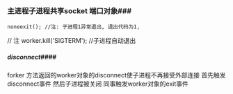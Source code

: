 ### 主进程子进程共享socket 端口对象###
    noneexit(); //注: 子进程1异常退出, 退出代码为1,
 // 注 worker.kill('SIGTERM');  //子进程自动退出
 ##### disconnect####
 forker 方法返回的worker对象的disconnect使子进程不再接受外部连接
 首先触发disconnect事件
 然后子进程被关闭
 同事触发worker对象的exit事件